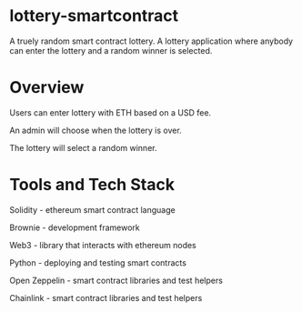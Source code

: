# lottery-smartcontract

A truely random smart contract lottery.
A lottery application where anybody can enter the lottery and a random winner is selected.

# Overview

Users can enter lottery with ETH based on a USD fee.

An admin will choose when the lottery is over.

The lottery will select a random winner.

# Tools and Tech Stack

Solidity - ethereum smart contract language

Brownie - development framework

Web3 - library that interacts with ethereum nodes

Python - deploying and testing smart contracts

Open Zeppelin - smart contract libraries and test helpers

Chainlink - smart contract libraries and test helpers
